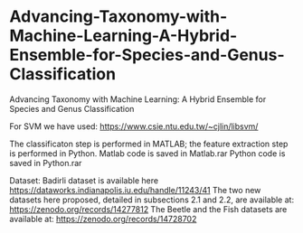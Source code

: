 # Advancing-Taxonomy-with-Machine-Learning-A-Hybrid-Ensemble-for-Species-and-Genus-Classification
Advancing Taxonomy with Machine Learning: A Hybrid Ensemble for Species and Genus Classification

For SVM we have used: https://www.csie.ntu.edu.tw/~cjlin/libsvm/

The classificaton step is performed in MATLAB; the feature extraction step is performed in Python.
Matlab code is saved in Matlab.rar
Python code is saved in Python.rar

Dataset:
Badirli dataset is available here https://dataworks.indianapolis.iu.edu/handle/11243/41
The two new datasets here proposed, detailed in subsections 2.1 and 2.2, are available at: https://zenodo.org/records/14277812
The Beetle and the Fish datasets are available at: https://zenodo.org/records/14728702
